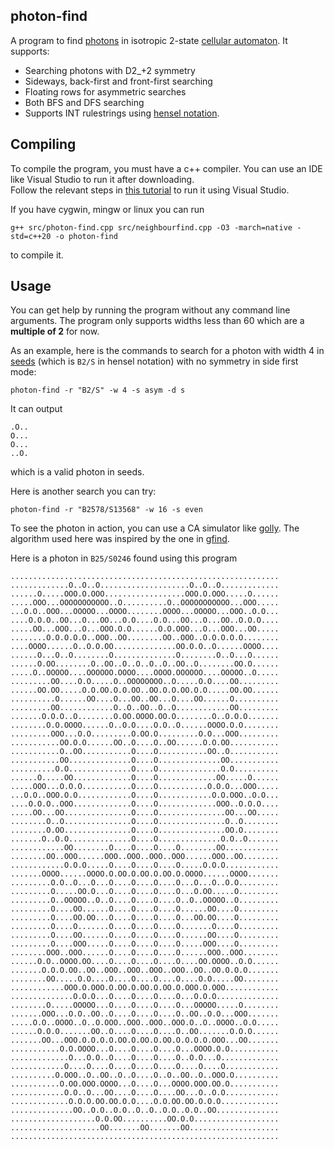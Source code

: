 photon-find
-----------

A program to find [photons](https://www.conwaylife.com/wiki/Photon) in isotropic 2-state [cellular automaton](https://en.wikipedia.org/wiki/Cellular_automaton). It supports:

* Searching photons with D2_+2 symmetry
* Sideways, back-first and front-first searching
* Floating rows for asymmetric searches
* Both BFS and DFS searching
* Supports INT rulestrings using [hensel notation](http://golly.sourceforge.net/Help/Algorithms/QuickLife.html#nontotal).

Compiling
--------

To compile the program, you must have a c++ compiler. You can use an IDE like Visual Studio to run it after downloading.    
Follow the relevant steps in [this tutorial](https://docs.microsoft.com/en-us/cpp/build/get-started-linux-cmake?view=msvc-170) to run it using Visual Studio.  


If you have cygwin, mingw or linux you can run 
```
g++ src/photon-find.cpp src/neighbourfind.cpp -O3 -march=native -std=c++20 -o photon-find
```
 to compile it.  


 Usage
 -----
You can get help by running the program without any command line arguments. The program only supports widths less than 60 which are a **multiple of 2** for now.

As an example, here is the commands to search for a photon with width 4 in [seeds](https://en.wikipedia.org/wiki/Seeds_(cellular_automaton)) (which is `B2/S` in hensel notation) with no symmetry in side first mode:  
```
photon-find -r "B2/S" -w 4 -s asym -d s
```

It can output 
```
.O..
O...
O...
..O.
```

which is a valid photon in seeds.

Here is another search you can try:  
```
photon-find -r "B2578/S13568" -w 16 -s even 
```

To see the photon in action, you can use a CA simulator like [golly](http://golly.sourceforge.net/webapp/golly.html). 
The algorithm used here was inspired by the one in [gfind](https://www.conwaylife.com/wiki/gfind).

Here is a photon in `B25/S0246` found using this program

```
............................................................
.............O..O..O....................O..O..O.............
......O.....OOO.O.OOO..................OOO.O.OOO.....O......
.....OOO...OOOOOOOOOOO..O..........O..OOOOOOOOOOO...OOO.....
...O.O..OOO...OOOOO...OOOO........OOOO...OOOOO...OOO..O.O...
....O.O.O..OO...O...OO...O.O....O.O...OO...O...OO..O.O.O....
.....OO...OOO...O...OOO.O.O......O.O.OOO...O...OOO...OO.....
........O.O.O.O.O..OOO..OO........OO..OOO..O.O.O.O.O........
....OOOO......O..O.O.OO..............OO.O.O..O......OOOO....
......O...O..O........O..............O........O..O...O......
......O.OO........O..OO..O..O..O..O..OO..O........OO.O......
.....O..OOOOO....OOOOOO.OOOO....OOOO.OOOOOO....OOOOO..O.....
.........OO....O.O.....O..OOOOOOOO..O.....O.O....OO.........
......OO.OO.....O.O.OO.O.O.OO..OO.O.O.OO.O.O.....OO.OO......
..........O......OO....O...OO..OO...O....OO......O..........
.........OO............O..O..OO..O..O............OO.........
.......O.O.O..O........O.OO.OOOO.OO.O........O..O.O.O.......
........O.O.OOOO......O..O.O....O.O..O......OOOO.O.O........
.........OOO...O.O.........O.OO.O.........O.O...OOO.........
...........OO.O.O......OO..O....O..OO......O.O.OO...........
...........O..OO...........O....O...........OO..O...........
...........OO..............O....O..............OO...........
..........O.O..............O....O..............O.O..........
......O.....OO.............O....O.............OO.....O......
.....OOO...O.O.O...........O....O...........O.O.O...OOO.....
...O.O..OOO.O.O............O....O............O.O.OOO..O.O...
....O.O.O..OOO.............O....O.............OOO..O.O.O....
.....OO...OO...............O....O...............OO...OO.....
........O..O...............O....O...............O..O........
........O.OO...............O....O...............OO.O........
.......O..O.O..............O....O..............O.O..O.......
............OO........O....O....O....O........OO............
........OO..OOO......OOO..OOO..OOO..OOO......OOO..OO........
............O.O.O.....O....O....O....O.....O.O.O............
.......OOOO......OOOO.O.OO.O.OO.O.OO.O.OOOO......OOOO.......
.........O.O..O...O...O....O....O....O...O...O..O.O.........
.........O.....OO.O...O....O....O....O...O.OO.....O.........
.........O..OOOOO..O..O....O....O....O..O..OOOOO..O.........
.........O....OO......O....O....O....O......OO....O.........
.........O....OO.OO...O....O....O....O...OO.OO....O.........
.........O....O.......O....O....O....O.......O....O.........
.........O....OO......O....O....O....O......OO....O.........
.........O....OOO.....O....O....O....O.....OOO....O.........
........OOO..OOO......O....O....O....O......OOO..OOO........
......O.O..OOOO.OO....O....O....O....O....OO.OOOO..O.O......
.......O.O.O.OO..OO..OOO..OOO..OOO..OOO..OO..OO.O.O.O.......
........OO.....O.O....O....O....O....O....O.O.....OO........
............OOO.O.OOO.O.OO.O.OO.O.OO.O.OOO.O.OOO............
..............O.O.O...O....O....O....O...O.O.O..............
........O.....OOOOO...O....O....O....O...OOOOO.....O........
.......OOO...O.O..OO..O....O....O....O..OO..O.O...OOO.......
.....O.O..OOOO..O..O.OOO..OOO..OOO..OOO.O..O..OOOO..O.O.....
......O.O.O.......OO..O....O....O....O..OO.......O.O.O......
.......OO...OOO.O.O.O.O.OO.O.OO.O.OO.O.O.O.O.OOO...OO.......
...........O.O.OOOO...O....O....O....O...OOOO.O.O...........
.............O...O.O..O....O....O....O..O.O...O.............
............O....O....O....O....O....O....O....O............
..........O.OOO..O..OO..O..O....O..O..OO..O..OOO.O..........
...........O.OO.OOO.OOOO...O....O...OOOO.OOO.OO.O...........
............O.O..O...OO....O....O....OO...O..O.O............
.............O.O.O.OO.OO.O.O....O.O.OO.OO.O.O.O.............
..............OO..O.O..O.O..O..O..O.O..O.O..OO..............
...................O.O.OO..........OO.O.O...................
....................OO.......OO.......OO....................
............................................................
```
 

